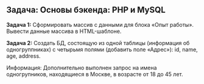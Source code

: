 ## Задача: Основы бэкенда: PHP и MySQL

**Задача 1:** Cформировать массив с данными для блока «Опыт работы». Вывести данные массива в HTML-шаблоне.

**Задача 2:** Cоздать БД, состоящую из одной таблицы (информация об одногруппниках) с четырьмя полями (добавить поле «Адрес»): id, name, age, address.

Информация: Дополнительно выполнен запрос на имена одногрупников, находящиеся в Москве, в возрасте от 18 до 45 лет.
